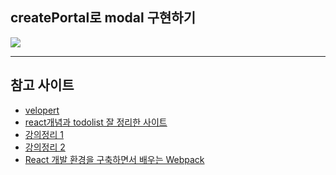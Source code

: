 ## createPortal로 modal 구현하기
<p>
<a href="https://codesandbox.io/s/createportalro-modal-mandeulgi-rz99c?file=/src/Modal.js">
    <img src="https://codesandbox.io/static/img/play-codesandbox.svg">
</a>
</p>


***
## 참고 사이트
- [velopert](https://velopert.com)
- [react개념과 todolist 잘 정리한 사이트](https://velog.io/@naseriansuzie/imcourseTIL16)
- [강의정리 1](https://byseop.netlify.com/redux-01/)
- [강의정리 2](https://kscory.com/dev/reactjs/)
- [React 개발 환경을 구축하면서 배우는 Webpack](https://velog.io/@jeff0720/React-%EA%B0%9C%EB%B0%9C-%ED%99%98%EA%B2%BD%EC%9D%84-%EA%B5%AC%EC%B6%95%ED%95%98%EB%A9%B4%EC%84%9C-%EB%B0%B0%EC%9A%B0%EB%8A%94-Webpack-%EA%B8%B0%EC%B4%88)
